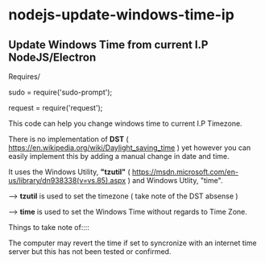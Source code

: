 # nodejs-update-windows-time-ip

## Update Windows Time from current I.P NodeJS/Electron

Requires/

sudo = require('sudo-prompt');

request = require('request'); 

This code can help you change windows time to current I.P Timezone.

There is no implementation of **DST** ( https://en.wikipedia.org/wiki/Daylight_saving_time ) yet however you can easily implement this by adding a manual change in date and time.

It uses the Windows Utility, **"tzutil"** ( https://msdn.microsoft.com/en-us/library/dn938338(v=vs.85).aspx ) and Windows Utlity, "time".

--> **tzutil** is used to set the timezone ( take note of the DST absense )

--> **time** is used to set the Windows Time without regards to Time Zone.


Things to take note of::::

The computer may revert the time if set to syncronize with an internet time server but this has not been tested or confirmed.
